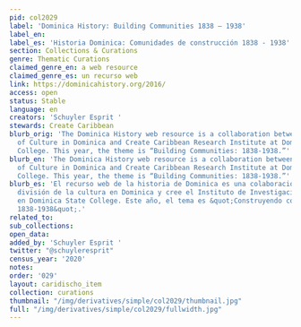 ```yaml
---
pid: col2029
label: 'Dominica History: Building Communities 1838 – 1938'
label_en:
label_es: 'Historia Dominica: Comunidades de construcción 1838 - 1938'
section: Collections & Curations
genre: Thematic Curations
claimed_genre_en: a web resource
claimed_genre_es: un recurso web
link: https://dominicahistory.org/2016/
access: open
status: Stable
language: en
creators: 'Schuyler Esprit '
stewards: Create Caribbean
blurb_orig: 'The Dominica History web resource is a collaboration between the Division
  of Culture in Dominica and Create Caribbean Research Institute at Dominica State
  College. This year, the theme is “Building Communities: 1838-1938.”'
blurb_en: 'The Dominica History web resource is a collaboration between the Division
  of Culture in Dominica and Create Caribbean Research Institute at Dominica State
  College. This year, the theme is “Building Communities: 1838-1938.”'
blurb_es: 'El recurso web de la historia de Dominica es una colaboración entre la
  división de la cultura en Dominica y cree el Instituto de Investigación del Caribe
  en Dominica State College. Este año, el tema es &quot;Construyendo comunidades:
  1838-1938&quot;.'
related_to:
sub_collections:
open_data:
added_by: 'Schuyler Esprit '
twitter: "@schuyleresprit"
census_year: '2020'
notes:
order: '029'
layout: caridischo_item
collection: curations
thumbnail: "/img/derivatives/simple/col2029/thumbnail.jpg"
full: "/img/derivatives/simple/col2029/fullwidth.jpg"
---
```

